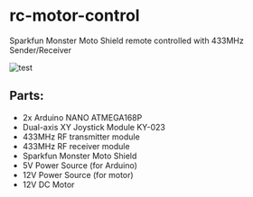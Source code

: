 # rc-motor-control
 Sparkfun Monster Moto Shield remote controlled with 433MHz Sender/Receiver

![test](https://i.imgur.com/1gk8QOD.jpg)

## Parts:

* 2x Arduino NANO ATMEGA168P
* Dual-axis XY Joystick Module KY-023
* 433MHz RF transmitter module
* 433MHz RF receiver module
* Sparkfun Monster Moto Shield
* 5V Power Source (for Arduino)
* 12V Power Source (for motor)
* 12V DC Motor
